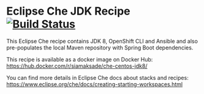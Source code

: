 # Eclipse Che JDK Recipe [![Build Status](https://travis-ci.org/siamaksade/che-jdk-recipes.svg?branch=master)](https://travis-ci.org/siamaksade/che-jdk-recipes)

This Eclipse Che recipe contains JDK 8, OpenShift CLI and Ansible and also pre-populates the local 
Maven repository with Spring Boot dependencies.

This recipe is available as a docker image on Docker Hub:
https://hub.docker.com/r/siamaksade/che-centos-jdk8/

You can find more details in Eclipse Che docs about stacks and recipes:
https://www.eclipse.org/che/docs/creating-starting-workspaces.html

